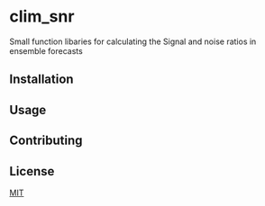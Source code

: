 # clim_snr 
Small function libaries for calculating the Signal and noise ratios in ensemble forecasts

## Installation
## Usage
## Contributing
## License
[MIT](https://choosealicense.com/licenses/mit/)